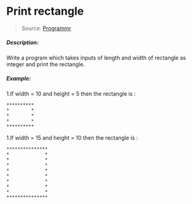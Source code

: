 # Print rectangle

> Source: [Programmr](http://programmr.com/)

##### Description:
Write a program which takes inputs of length and width of rectangle as integer and print the rectangle.

##### Example:
1.If width = 10 and height = 5 then the rectangle is :
```
**********
*        *
*        *
*        *
**********
```

1.If width = 15 and height = 10 then the rectangle is :
```
***************
*             *
*             *
*             *
*             *
*             *
*             *
*             *
*             *
***************
```